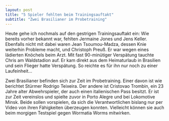 ```yaml
---
layout: post
title: "5 Spieler fehlten beim Trainingsauftakt"
subtitle: "Zwei Brasilianer im Probetraining"
---
```


Heute gehe ich nochmals auf den gestrigen Trainingsauftakt ein: Wie bereits vorher bekannt war, fehlten Jermaine Jones und Jens Keller. Ebenfalls nicht mit dabei waren Jean Tsoumou-Madza, dessen Knie weiterhin Probleme macht, und Christoph Preuß. Er war wegen eines lädierten Knöchels beim Arzt. Mit fast 90-minütiger Verspätung tauchte Chris am Waldstadion auf. Er kam direkt aus dem Heimaturlaub in Brasilien und sein Flieger hatte Verspätung. So reichte es für ihn nur noch zu einer Laufeinheit...

Zwei Brasilianer befinden sich zur Zeit im Probetraining. Einer davon ist wie berichtet Stürmer Rodrigo Teixeira. Der andere ist Cristovao Trombin, ein 23 Jahre alter Abwehrspieler, der auch einen italienischen Pass besitzt. Er ist zur Zeit vereinslos und spielte zuvor in Porto Alegre und bei Lokomotive Minsk. Beide sollen vorspielen, da sich die Verantwortlichen bislang nur per Video von ihren Fähigkeiten überzeugen konnten. Vielleicht können sie auch beim morgigen Testspiel gegen Wormatia Worms mitwirken.
